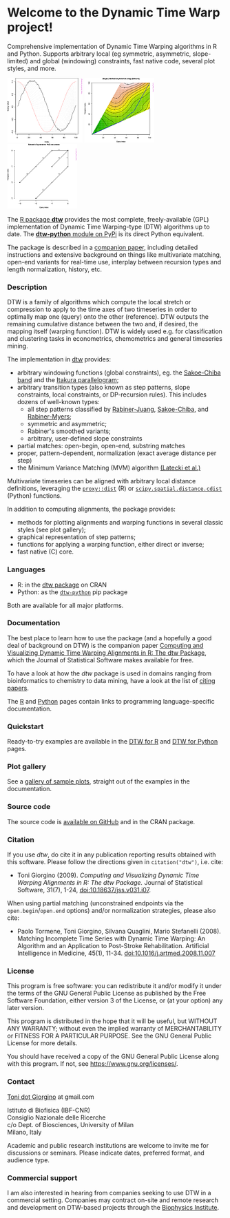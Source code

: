 # Welcome to the Dynamic Time Warp project!

Comprehensive implementation of Dynamic Time Warping algorithms in R
and Python.  Supports arbitrary local (eg symmetric, asymmetric,
slope-limited) and global (windowing) constraints, fast native code,
several plot styles, and more.


[![](images/thumbs/thumb_example12.png)](images/13.html)
[![](images/thumbs/thumb_example08.png)](images/9.html)
[![](images/thumbs/thumb_example18.png)](images/19.html)

The [R package
**dtw**](http://cran.r-project.org/web/packages/dtw/index.html)
provides the most complete, freely-available (GPL) implementation of
Dynamic Time Warping-type (DTW) algorithms up to date.  The
[**dtw-python** module on PyPi](https://pypi.org/project/dtw-python/)
is its direct Python equivalent.

The package is described in a [companion
paper](http://www.jstatsoft.org/v31/i07/), including detailed
instructions and extensive background on things like multivariate
matching, open-end variants for real-time use, interplay between
recursion types and length normalization, history, etc.

### Description

DTW is a family of algorithms which compute the local stretch or
compression to apply to the time axes of two timeseries in order to
optimally map one (query) onto the other (reference). DTW outputs the
remaining cumulative distance between the two and, if desired, the
mapping itself (warping function). DTW is widely used e.g. for
classification and clustering tasks in econometrics, chemometrics and
general timeseries mining.

The implementation in [dtw](http://www.jstatsoft.org/v31/i07/)
provides:

  - arbitrary windowing functions (global constraints), eg. the
    [Sakoe-Chiba
    band](http://ieeexplore.ieee.org/stamp/stamp.jsp?arnumber=01163055)
    and the [Itakura
    parallelogram](http://ieeexplore.ieee.org/xpls/abs_all.jsp?arnumber=1162641);
  - arbitrary transition types (also known as step patterns, slope
    constraints, local constraints, or DP-recursion rules). This
    includes dozens of well-known types:
      - all step patterns classified by
        [Rabiner-Juang](http://www.worldcat.org/oclc/26674087),
        [Sakoe-Chiba](http://ieeexplore.ieee.org/xpls/abs_all.jsp?arnumber=1163055),
        and [Rabiner-Myers](http://hdl.handle.net/1721.1/27909);
      - symmetric and asymmetric;
      - Rabiner's smoothed variants;
      - arbitrary, user-defined slope constraints
  - partial matches: open-begin, open-end, substring matches
  - proper, pattern-dependent, normalization (exact average distance per
    step)
  - the Minimum Variance Matching (MVM) algorithm [(Latecki et
    al.)](http://dx.doi.org/10.1016/j.patcog.2007.03.004)

Multivariate timeseries can be aligned with arbitrary local distance
definitions, leveraging the [`proxy::dist`](https://www.rdocumentation.org/packages/proxy/versions/0.4-23/topics/dist) (R) or
[`scipy.spatial.distance.cdist`](https://docs.scipy.org/doc/scipy/reference/generated/scipy.spatial.distance.cdist.html) (Python) functions. 

In addition to computing alignments, the package provides:

  - methods for plotting alignments and warping functions in several
    classic styles (see plot gallery);
  - graphical representation of step patterns;
  - functions for applying a warping function, either direct or inverse;
  - fast native (C) core.


### Languages

 *  R: in the [dtw package](http://cran.r-project.org/web/packages/dtw/index.html) on CRAN
 *  Python: as the [`dtw-python`](https://pypi.org/project/dtw-python/) pip package

Both are available for all major platforms.


### Documentation

The best place to learn how to use the package (and a hopefully a good
deal of background on DTW) is the companion paper [Computing and
Visualizing Dynamic Time Warping Alignments in R: The dtw
Package](http://www.jstatsoft.org/v31/i07/), which the Journal of
Statistical Software makes available for free.

To have a look at how the *dtw* package is used in domains ranging from
bioinformatics to chemistry to data mining, have a look at the list of
[citing
papers](http://scholar.google.it/scholar?oi=bibs&hl=it&cites=5151555337428350289).

The [R](r.md) and [Python](python.md) pages contain links to
programming language-specific documentation.


### Quickstart

Ready-to-try examples are available in the [DTW for R](r) and [DTW for
Python](python) pages.


### Plot gallery

See a [gallery of sample plots](images/index.html), straight out of
the examples in the documentation.


### Source code

The source code is [available on
GitHub](https://github.com/DynamicTimeWarping) and in the CRAN
package.


### Citation

If you use *dtw*, do cite it in any publication reporting results
obtained with this software. Please follow the directions given in
`citation("dtw")`, i.e. cite:

* Toni Giorgino (2009). *Computing and Visualizing Dynamic Time Warping
  Alignments in R: The dtw Package.* Journal of Statistical Software,
  31(7), 1-24, [doi:10.18637/jss.v031.i07](http://dx.doi.org/10.18637/jss.v031.i07).

When using partial matching (unconstrained endpoints via the
`open.begin`/`open.end` options) and/or normalization strategies, please
also cite:

* Paolo Tormene, Toni Giorgino, Silvana Quaglini, Mario Stefanelli
  (2008). Matching Incomplete Time Series with Dynamic Time Warping: An
  Algorithm and an Application to Post-Stroke Rehabilitation. Artificial
  Intelligence in Medicine, 45(1), 11-34.
  [doi:10.1016/j.artmed.2008.11.007](http://dx.doi.org/10.1016/j.artmed.2008.11.007)



### License

This program is free software: you can redistribute it and/or modify
it under the terms of the GNU General Public License as published by
the Free Software Foundation, either version 3 of the License, or
(at your option) any later version.

This program is distributed in the hope that it will be useful,
but WITHOUT ANY WARRANTY; without even the implied warranty of
MERCHANTABILITY or FITNESS FOR A PARTICULAR PURPOSE.  See the
GNU General Public License for more details.

You should have received a copy of the GNU General Public License
along with this program.  If not, see <https://www.gnu.org/licenses/>.
	

### Contact

[Toni dot Giorgino](https://sites.google.com/site/tonigiorgino/) at
gmail.com  
  
Istituto di Biofisica (IBF-CNR)  
Consiglio Nazionale delle Ricerche  
c/o Dept. of Biosciences, University of Milan  
Milano, Italy  
  
Academic and public research institutions are welcome to invite me for
discussions or seminars. Please indicate dates, preferred format, and
audience type.

### Commercial support

I am also interested in hearing from companies seeking to use DTW in a
commercial setting.  Companies may contract on-site and
remote research and development on DTW-based projects through the
[Biophysics Institute](http://www.ibf.cnr.it/).
